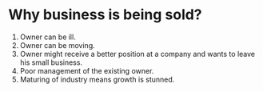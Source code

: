 # Why business is being sold?
1. Owner can be ill.
2. Owner can be moving.
3. Owner might receive a better position at a company and wants to leave his small business.
4. Poor management of the existing owner.
5. Maturing of industry means growth is stunned.